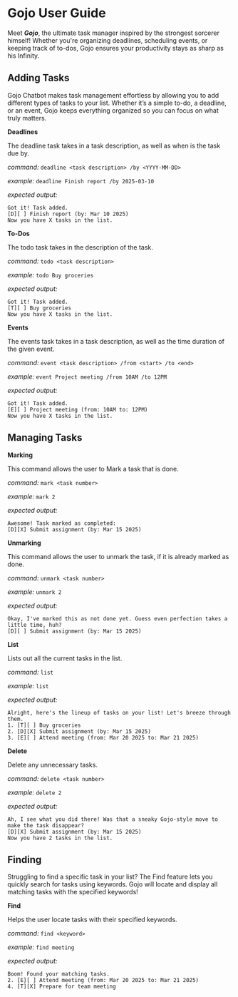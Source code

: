 # Gojo User Guide

Meet **_Gojo_**, the ultimate task manager inspired by the strongest sorcerer himself! Whether you're organizing deadlines, scheduling events, or keeping track of to-dos, Gojo ensures your productivity stays as sharp as his Infinity.

## Adding Tasks
Gojo Chatbot makes task management effortless by allowing you to add different types of tasks to your list. Whether it’s a simple to-do, a deadline, or an event, Gojo keeps everything organized so you can focus on what truly matters.


**Deadlines**

The deadline task takes in a task description, as well as when is the task due by.

_command:_ `deadline <task description> /by <YYYY-MM-DD>`

_example:_ `deadline Finish report /by 2025-03-10`

_expected output:_
``` 
Got it! Task added.  
[D][ ] Finish report (by: Mar 10 2025)  
Now you have X tasks in the list.
```

**To-Dos**

The todo task takes in the description of the task.

_command:_ `todo <task description>`

_example:_ `todo Buy groceries`

_expected output:_
``` 
Got it! Task added.  
[T][ ] Buy groceries  
Now you have X tasks in the list.
```

**Events**

The events task takes in a task description, as well as the time duration of the given event.

_command:_ `event <task description> /from <start> /to <end>`

_example:_ `event Project meeting /from 10AM /to 12PM`

_expected output:_
``` 
Got it! Task added.  
[E][ ] Project meeting (from: 10AM to: 12PM)  
Now you have X tasks in the list.
```

## Managing Tasks

**Marking**

This command allows the user to Mark a task that is done.

_command:_ `mark <task number>`

_example:_ `mark 2`

_expected output:_
``` 
Awesome! Task marked as completed:  
[D][X] Submit assignment (by: Mar 15 2025)
```

**Unmarking**

This command allows the user to unmark the task, if it is already marked as done.

_command:_ `unmark <task number>`

_example:_ `unmark 2`

_expected output:_
``` 
Okay, I've marked this as not done yet. Guess even perfection takes a little time, huh?    
[D][ ] Submit assignment (by: Mar 15 2025)
```

**List**

Lists out all the current tasks in the list.

_command:_ `list`

_example:_ `list`

_expected output:_
``` 
Alright, here's the lineup of tasks on your list! Let's breeze through them.  
1. [T][ ] Buy groceries  
2. [D][X] Submit assignment (by: Mar 15 2025)  
3. [E][ ] Attend meeting (from: Mar 20 2025 to: Mar 21 2025)
```

**Delete**

Delete any unnecessary tasks.

_command:_ `delete <task number>`

_example:_ `delete 2`

_expected output:_
``` 
Ah, I see what you did there! Was that a sneaky Gojo-style move to make the task disappear?  
[D][X] Submit assignment (by: Mar 15 2025)  
Now you have 2 tasks in the list.
```

## Finding

Struggling to find a specific task in your list? The Find feature lets you quickly search for tasks using keywords. Gojo will locate and display all matching tasks with the specified keywords!

**Find**

Helps the user locate tasks with their specified keywords.

_command:_ `find <keyword>`

_example:_ `find meeting`

_expected output:_
``` 
Boom! Found your matching tasks.  
2. [E][ ] Attend meeting (from: Mar 20 2025 to: Mar 21 2025)  
4. [T][X] Prepare for team meeting  
```
